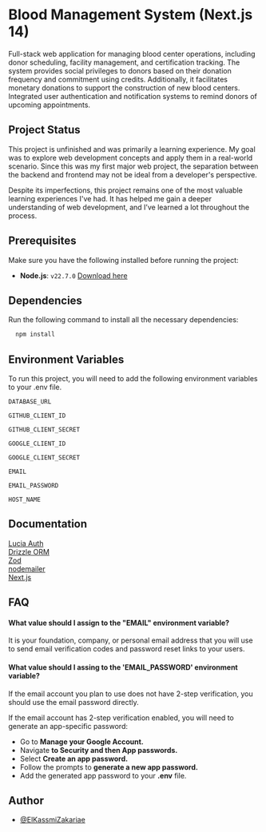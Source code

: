 
# Blood Management System (Next.js 14) 

Full-stack web application for managing blood center operations, including donor scheduling, facility management, and
certification tracking. The system provides social privileges to donors based on their donation frequency and commitment using credits.
Additionally, it facilitates monetary donations to support the construction of new blood centers. Integrated user authentication and
notification systems to remind donors of upcoming appointments.

## Project Status

This project is unfinished and was primarily a learning experience. My goal was to explore web development concepts and apply them in a real-world scenario. Since this was my first major web project, the separation between the backend and frontend may not be ideal from a developer's perspective.

Despite its imperfections, this project remains one of the most valuable learning experiences I've had. It has helped me gain a deeper understanding of web development, and I’ve learned a lot throughout the process.

## Prerequisites

Make sure you have the following installed before running the project:

- **Node.js**: `v22.7.0` [Download here](https://nodejs.org/)


## Dependencies

Run the following command to install all the necessary dependencies:

```bash
  npm install
```
## Environment Variables

To run this project, you will need to add the following environment variables to your .env file. 

`DATABASE_URL`

`GITHUB_CLIENT_ID`

`GITHUB_CLIENT_SECRET`

`GOOGLE_CLIENT_ID`

`GOOGLE_CLIENT_SECRET`

`EMAIL` 

`EMAIL_PASSWORD` 

`HOST_NAME`



## Documentation

[Lucia Auth](https://lucia-auth.com/)                     
[Drizzle ORM](https://orm.drizzle.team/)  
[Zod](https://zod.dev/)   
[nodemailer](https://nodemailer.com/)  
[Next.js](https://nextjs.org/)

## FAQ

#### What value should I assign to the "EMAIL" environment variable?

It is your foundation, company, or personal email address that you will use to send email verification codes and password reset links to your users.


#### What value should I assing to the 'EMAIL_PASSWORD' environment variable?

If the email account you plan to use does not have 2-step verification, you should use the email password directly.

If the email account has 2-step verification enabled, you will need to generate an app-specific password:

  - Go to **Manage your Google Account.**
  - Navigate **to Security and then App passwords.**
  - Select **Create an app password.**
  - Follow the prompts to **generate a new app password.**
  - Add the generated app password to your **.env** file.


## Author

- [@ElKassmiZakariae](https://github.com/ZAKIKassmi)

